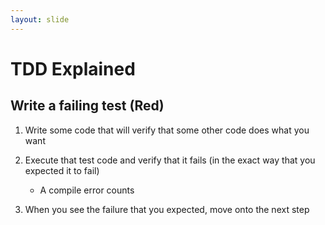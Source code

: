 ```yaml
---
layout: slide
---
```


# TDD Explained

## Write a failing test (Red)

1. Write some code that will verify that some other code does what you want

2. Execute that test code and verify that it fails (in the exact way that you expected it to fail)

    - A compile error counts

3. When you see the failure that you expected, move onto the next step
